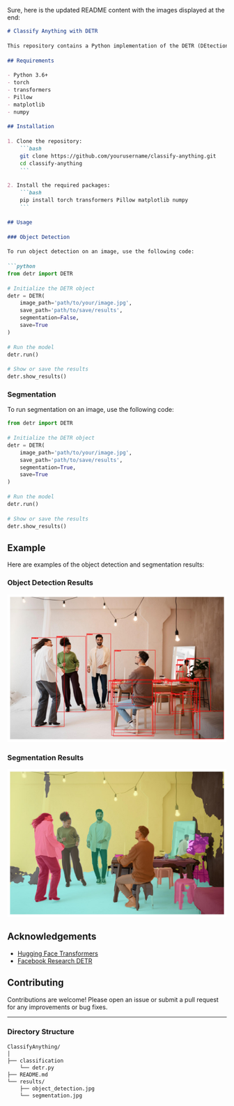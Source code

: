 Sure, here is the updated README content with the images displayed at the end:

```markdown
# Classify Anything with DETR

This repository contains a Python implementation of the DETR (DEtection TRansformer) model from Hugging Face for object detection and segmentation tasks. The code uses the `transformers` library from Hugging Face and the `PIL` library for image processing. More models and functionality will be added soon.

## Requirements

- Python 3.6+
- torch
- transformers
- Pillow
- matplotlib
- numpy

## Installation

1. Clone the repository:
    ```bash
    git clone https://github.com/yourusername/classify-anything.git
    cd classify-anything
    ```

2. Install the required packages:
    ```bash
    pip install torch transformers Pillow matplotlib numpy
    ```

## Usage

### Object Detection

To run object detection on an image, use the following code:

```python
from detr import DETR

# Initialize the DETR object
detr = DETR(
    image_path='path/to/your/image.jpg',
    save_path='path/to/save/results',
    segmentation=False,
    save=True
)

# Run the model
detr.run()

# Show or save the results
detr.show_results()
```

### Segmentation

To run segmentation on an image, use the following code:

```python
from detr import DETR

# Initialize the DETR object
detr = DETR(
    image_path='path/to/your/image.jpg',
    save_path='path/to/save/results',
    segmentation=True,
    save=True
)

# Run the model
detr.run()

# Show or save the results
detr.show_results()
```

## Example

Here are examples of the object detection and segmentation results:

### Object Detection Results
![Object Detection Results](/results/object_detection.jpg)

### Segmentation Results
![Segmentation Results](/results/segmentation.jpg)

## Acknowledgements

- [Hugging Face Transformers](https://github.com/huggingface/transformers)
- [Facebook Research DETR](https://github.com/facebookresearch/detr)

## Contributing

Contributions are welcome! Please open an issue or submit a pull request for any improvements or bug fixes.

---

### Directory Structure

```
ClassifyAnything/
│
├── classification
    └── detr.py
├── README.md
└── results/
    ├── object_detection.jpg
    └── segmentation.jpg
